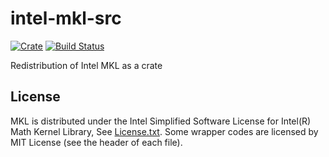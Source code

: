 # intel-mkl-src
[![Crate](http://meritbadge.herokuapp.com/intel-mkl-src)](https://crates.io/crates/intel-mkl-src)
[![Build Status](https://travis-ci.org/termoshtt/rust-intel-mkl.svg?branch=master)](https://travis-ci.org/termoshtt/rust-intel-mkl)

Redistribution of Intel MKL as a crate

## License
MKL is distributed under the Intel Simplified Software License for Intel(R) Math Kernel Library, See [License.txt](License.txt).
Some wrapper codes are licensed by MIT License (see the header of each file).
